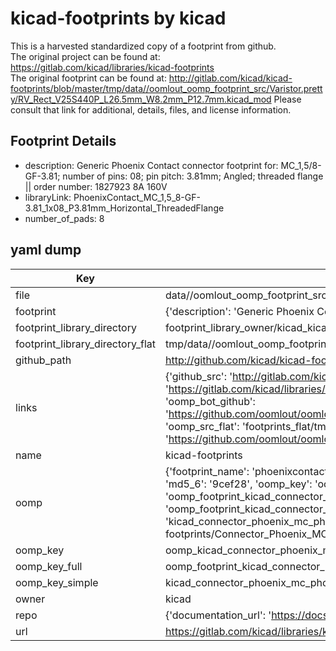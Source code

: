 # kicad-footprints by kicad  
This is a harvested standardized copy of a footprint from github.  
The original project can be found at:  
https://gitlab.com/kicad/libraries/kicad-footprints  
The original footprint can be found at:
http://gitlab.com/kicad/kicad-footprints/blob/master/tmp/data//oomlout_oomp_footprint_src/Varistor.pretty/RV_Rect_V25S440P_L26.5mm_W8.2mm_P12.7mm.kicad_mod
Please consult that link for additional, details, files, and license information.  
## Footprint Details
* description: Generic Phoenix Contact connector footprint for: MC_1,5/8-GF-3.81; number of pins: 08; pin pitch: 3.81mm; Angled; threaded flange || order number: 1827923 8A 160V  
* libraryLink: PhoenixContact_MC_1,5_8-GF-3.81_1x08_P3.81mm_Horizontal_ThreadedFlange  
* number_of_pads: 8  
## yaml dump  
| Key | Value |  
| --- | --- |  
| file | data//oomlout_oomp_footprint_src/kicad-footprints/Connector_Phoenix_MC.pretty/PhoenixContact_MC_1,5_8-GF-3.81_1x08_P3.81mm_Horizontal_ThreadedFlange.kicad_mod |  
| footprint | {'description': 'Generic Phoenix Contact connector footprint for: MC_1,5/8-GF-3.81; number of pins: 08; pin pitch: 3.81mm; Angled; threaded flange || order number: 1827923 8A 160V', 'libraryLink': 'PhoenixContact_MC_1,5_8-GF-3.81_1x08_P3.81mm_Horizontal_ThreadedFlange', 'number_of_pads': 8} |  
| footprint_library_directory | footprint_library_owner/kicad_kicad-footprints/ |  
| footprint_library_directory_flat | tmp/data//oomlout_oomp_footprint_src/footprints_flat/kicad_connector_phoenix_mc_phoenixcontact_mc_1,5_8_gf_3_81_1x08_p3_81mm_horizontal_threadedflange/working |  
| github_path | http://github.com/kicad/kicad-footprints/blob/master/tmp/data//oomlout_oomp_footprint_src/Connector_Phoenix_MC.pretty/PhoenixContact_MC_1,5_8-GF-3.81_1x08_P3.81mm_Horizontal_ThreadedFlange.kicad_mod |  
| links | {'github_src': 'http://gitlab.com/kicad/kicad-footprints/blob/master/tmp/data//oomlout_oomp_footprint_src/Varistor.pretty/RV_Rect_V25S440P_L26.5mm_W8.2mm_P12.7mm.kicad_mod', 'github_src_repo': 'https://gitlab.com/kicad/libraries/kicad-footprints', 'oomp_bot': 'tmp/data//oomlout_oomp_footprint_src/footprints/kicad_connector_phoenix_mc_phoenixcontact_mc_1,5_8_gf_3_81_1x08_p3_81mm_horizontal_threadedflange/working', 'oomp_bot_github': 'https://github.com/oomlout/oomlout_oomp_footprint_bot/tree/main/tmp/data//oomlout_oomp_footprint_src/footprints/kicad_connector_phoenix_mc_phoenixcontact_mc_1,5_8_gf_3_81_1x08_p3_81mm_horizontal_threadedflange/working', 'oomp_src_flat': 'footprints_flat/tmp/data//oomlout_oomp_footprint_src/footprints_flat/kicad_connector_phoenix_mc_phoenixcontact_mc_1,5_8_gf_3_81_1x08_p3_81mm_horizontal_threadedflange/working', 'oomp_src_flat_github': 'https://github.com/oomlout/oomlout_oomp_footprint_src/tree/main/tmp/data//oomlout_oomp_footprint_src/footprints_flat/kicad_connector_phoenix_mc_phoenixcontact_mc_1,5_8_gf_3_81_1x08_p3_81mm_horizontal_threadedflange/working'} |  
| name | kicad-footprints |  
| oomp | {'footprint_name': 'phoenixcontact_mc_1,5_8_gf_3_81_1x08_p3_81mm_horizontal_threadedflange', 'library_name': 'connector_phoenix_mc', 'md5': '9cef282d54ca7065f79a34f603ccae32', 'md5_10': '9cef282d54', 'md5_5': '9cef2', 'md5_6': '9cef28', 'oomp_key': 'oomp_kicad_connector_phoenix_mc_phoenixcontact_mc_1,5_8_gf_3_81_1x08_p3_81mm_horizontal_threadedflange', 'oomp_key_extra': 'oomp_footprint_kicad_connector_phoenix_mc_phoenixcontact_mc_1,5_8_gf_3_81_1x08_p3_81mm_horizontal_threadedflange', 'oomp_key_full': 'oomp_footprint_kicad_connector_phoenix_mc_phoenixcontact_mc_1,5_8_gf_3_81_1x08_p3_81mm_horizontal_threadedflange_9cef28', 'oomp_key_simple': 'kicad_connector_phoenix_mc_phoenixcontact_mc_1,5_8_gf_3_81_1x08_p3_81mm_horizontal_threadedflange', 'original_filename': 'data//oomlout_oomp_footprint_src/kicad-footprints/Connector_Phoenix_MC.pretty/PhoenixContact_MC_1,5_8-GF-3.81_1x08_P3.81mm_Horizontal_ThreadedFlange.kicad_mod', 'owner_name': 'kicad'} |  
| oomp_key | oomp_kicad_connector_phoenix_mc_phoenixcontact_mc_1,5_8_gf_3_81_1x08_p3_81mm_horizontal_threadedflange |  
| oomp_key_full | oomp_footprint_kicad_connector_phoenix_mc_phoenixcontact_mc_1,5_8_gf_3_81_1x08_p3_81mm_horizontal_threadedflange |  
| oomp_key_simple | kicad_connector_phoenix_mc_phoenixcontact_mc_1,5_8_gf_3_81_1x08_p3_81mm_horizontal_threadedflange |  
| owner | kicad |  
| repo | {'documentation_url': 'https://docs.github.com/rest/repos/repos#get-a-repository', 'message': 'Not Found'} |  
| url | https://gitlab.com/kicad/libraries/kicad-footprints |  

